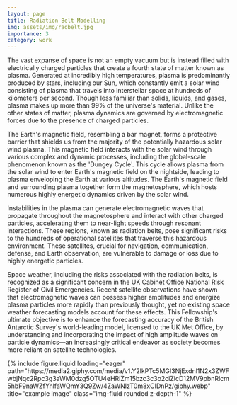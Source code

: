 ```yaml
---
layout: page
title: Radiation Belt Modelling
img: assets/img/radbelt.jpg
importance: 3
category: work
---
```


The vast expanse of space is not an empty vacuum but is instead filled with electrically charged particles that create a fourth state of matter known as plasma. Generated at incredibly high temperatures, plasma is predominantly produced by stars, including our Sun, which constantly emit a solar wind consisting of plasma that travels into interstellar space at hundreds of kilometers per second. Though less familiar than solids, liquids, and gases, plasma makes up more than 99% of the universe's material. Unlike the other states of matter, plasma dynamics are governed by electromagnetic forces due to the presence of charged particles.

The Earth's magnetic field, resembling a bar magnet, forms a protective barrier that shields us from the majority of the potentially hazardous solar wind plasma. This magnetic field interacts with the solar wind through various complex and dynamic processes, including the global-scale phenomenon known as the 'Dungey Cycle'. This cycle allows plasma from the solar wind to enter Earth's magnetic field on the nightside, leading to plasma enveloping the Earth at various altitudes. The Earth's magnetic field and surrounding plasma together form the magnetosphere, which hosts numerous highly energetic dynamics driven by the solar wind.

Instabilities in the plasma can generate electromagnetic waves that propagate throughout the magnetosphere and interact with other charged particles, accelerating them to near-light speeds through resonant interactions. These regions, known as radiation belts, pose significant risks to the hundreds of operational satellites that traverse this hazardous environment. These satellites, crucial for navigation, communication, defense, and Earth observation, are vulnerable to damage or loss due to highly energetic particles.

Space weather, including the risks associated with the radiation belts, is recognized as a significant concern in the UK Cabinet Office National Risk Register of Civil Emergencies. Recent satellite observations have shown that electromagnetic waves can possess higher amplitudes and energize plasma particles more rapidly than previously thought, yet no existing space weather forecasting models account for these effects. This Fellowship's ultimate objective is to enhance the forecasting accuracy of the British Antarctic Survey's world-leading model, licensed to the UK Met Office, by understanding and incorporating the impact of high amplitude waves on particle dynamics—an increasingly critical endeavor as society becomes more reliant on satellite technologies.

<div class="row">
    <div class="col-sm mt-3 mt-md-0">
        {% include figure.liquid loading="eager" path="https://media2.giphy.com/media/v1.Y2lkPTc5MGI3NjExdnl1N2x3ZWFwbjNqc2Rpc3g3aWM0dzg5OTU4eHRiZm15bzc3c3o2ciZlcD12MV9pbnRlcm5hbF9naWZfYnlfaWQmY3Q9Zw/4ZaWNlzT0m8xCIDnPz/giphy.webp" title="example image" class="img-fluid rounded z-depth-1" %}
    </div>
</div>
